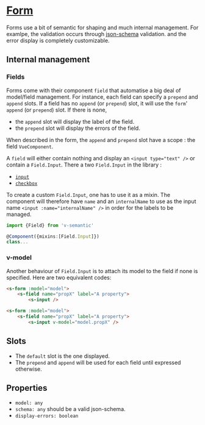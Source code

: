 # [Form](https://semantic-ui.com/collections/form.html)

Forms use a bit of semantic for shaping and much internal management. For examlpe, the validation occurs through [json-schema](http://json-schema.org/) validation. and the error display is completely customizable.
## Internal management

### Fields
Forms come with their component `field` that automatise a big deal of model/field management. For instance, each field can specify a `prepend` and `append` slots. If a field has no `append` (or `prepend`) slot, it will use the `form`' `append` (or `prepend`) slot. If there is none,
- the `append` slot will display the label of the field.
- the `prepend` slot will display the errors of the field.

When described in the form, the `append` and `prepend` slot have a scope : the field `VueComponent`.

A `field` will either contain nothing and display an `<input type="text" />` or contain a `Field.Input`. There a two `Field.Input` in the library :
- [`input`](./input.md)
- [`checkbox`](./checkbox.md)

To create a custom `Field.Input`, one has to use it as a mixin. The component will therefore have `name` and an `internalName` to use as the input name `<input :name="internalName" />` in order for the labels to be managed.

```typescript
import {Field} from 'v-semantic'

@Component({mixins:[Field.Input]})
class...
```
### v-model
Another behaviour of `Field.Input` is to attach its model to the field if none is specified. Here are two equivalent codes:
```html
<s-form :model="model">
	<s-field name="propX" label="A property">
		<s-input />
```

```html
<s-form :model="model">
	<s-field name="propX" label="A property">
		<s-input v-model="model.propX" />
```

## Slots

- The `default` slot is the one displayed.
- The `prepend` and `append` will be used for each field until expressed otherwise.

## Properties
- `model: any`
- `schema: any` should be a valid json-schema.
- `display-errors: boolean`